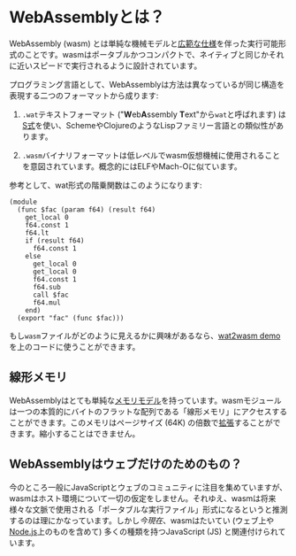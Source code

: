 # WebAssemblyとは？

<!-- # What is WebAssembly? -->

WebAssembly (wasm) とは単純な機械モデルと[広範な仕様][extensive specification]を伴った実行可能形式のことです。wasmはポータブルかつコンパクトで、ネイティブと同じかそれに近いスピードで実行されるように設計されています。

<!-- WebAssembly (wasm) is a simple machine model and executable format with an
[extensive specification]. It is designed to be portable, compact, and execute
at or near native speeds. -->

プログラミング言語として、WebAssemblyは方法は異なっているが同じ構造を表現する二つのフォーマットから成ります:

<!-- As a programming language, WebAssembly is comprised of two formats that
represent the same structures, albeit in different ways: -->

1. `.wat`テキストフォーマット ("**W**eb**A**ssembly **T**ext"から`wat`と呼ばれます) は[S式][S-expressions]を使い、SchemeやClojureのようなLispファミリー言語との類似性があります。

<!-- 1. The `.wat` text format (called `wat` for "**W**eb**A**ssembly **T**ext") uses
   [S-expressions], and bears some resemblance to the Lisp family of languages
   like Scheme and Clojure. -->

2. `.wasm`バイナリフォーマットは低レベルでwasm仮想機械に使用されることを意図されています。概念的にはELFやMach-Oに似ています。

<!-- 2. The `.wasm` binary format is lower-level and intended for consumption
   directly by wasm virtual machines. It is conceptually similar to ELF and
   Mach-O. -->

参考として、wat形式の階乗関数はこのようになります: 

<!-- For reference, here is a factorial function in `wat`: -->

```
(module
  (func $fac (param f64) (result f64)
    get_local 0
    f64.const 1
    f64.lt
    if (result f64)
      f64.const 1
    else
      get_local 0
      get_local 0
      f64.const 1
      f64.sub
      call $fac
      f64.mul
    end)
  (export "fac" (func $fac)))
```

もし`wasm`ファイルがどのように見えるかに興味があるなら、[wat2wasm demo][wat2wasm demo]を上のコードに使うことができます。

<!-- If you're curious about how a `wasm` file looks like you can use the [wat2wasm
demo] with the above code. -->

## 線形メモリ

<!-- ## Linear Memory -->

WebAssemblyはとても単純な[メモリモデル][memory model]を持っています。wasmモジュールは一つの本質的にバイトのフラットな配列である「線形メモリ」にアクセスすることができます。このメモリはページサイズ (64K) の倍数で[拡張][memory can be grown]することができます。縮小することはできません。

<!-- WebAssembly has a very simple [memory model]. A wasm module has access to a
single "linear memory", which is essentially a flat array of bytes. This
[memory can be grown] by a multiple of the page size (64K). It cannot be shrunk. -->


## WebAssemblyはウェブだけのためのもの？

<!-- ## Is WebAssembly Just for the Web? -->

今のところ一般にJavaScriptとウェブのコミュニティに注目を集めていますが、wasmはホスト環境について一切の仮定をしません。それゆえ、wasmは将来様々な文脈で使用される「ポータブルな実行ファイル」形式になるというと推測するのは理にかなっています。しかし*今現在*、wasmはたいてい (ウェブ上や[Node.js]上のものを含めて) 多くの種類を持つJavaScript (JS) と関連付けられています。

<!-- Although it has currently gathered attention in the JavaScript and Web
communities in general, wasm makes no assumptions about its host
environment. Thus, it makes sense to speculate that wasm will become a "portable
executable" format that is used in a variety of contexts in the future. As of
*today*, however, wasm is mostly related to JavaScript (JS), which comes in many
flavors (including both on the Web and [Node.js]). -->

[memory model]: https://webassembly.github.io/spec/core/syntax/modules.html#syntax-mem
[memory can be grown]: https://webassembly.github.io/spec/core/syntax/instructions.html#syntax-instr-memory
[extensive specification]: https://webassembly.github.io/spec/
[value types]: https://webassembly.github.io/spec/core/syntax/types.html#value-types
[Node.js]: https://nodejs.org
[S-expressions]: https://ja.wikipedia.org/wiki/S%E5%BC%8F
[wat2wasm demo]: https://cdn.rawgit.com/WebAssembly/wabt/aae5a4b7/demo/wat2wasm/
